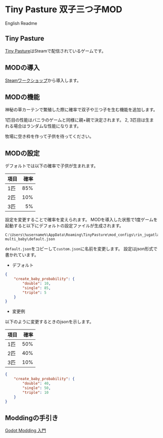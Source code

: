 # Tiny Pasture 双子三つ子MOD

English Readme

## Tiny Pasture

[Tiny Pasture](https://store.steampowered.com/app/3167550/_/)はSteamで配信されているゲームです。

## MODの導入

[Steamワークショップ](https://steamcommunity.com/sharedfiles/filedetails/?id=3485188531)から導入します。

## MODの機能

神秘の草カーテンで繁殖した際に確率で双子や三つ子を生む機能を追加します。

1匹目の性能はバニラのゲームと同様に親+親で決定されます。
2, 3匹目は生まれる場合はランダムな性能になります。

牧場に空き枠を作って子供を待ってください。

## MODの設定

デフォルトでは以下の確率で子供が生まれます。

| 項目 | 確率 |
| ---- | ---: |
| 1匹  |  85% |
| 2匹  |  10% |
| 3匹  |   5% |

設定を変更することで確率を変えられます。
MODを導入した状態で1度ゲームを起動すると以下にデフォルトの設定ファイルが生成されます。

```text
C:\Users\%username%\AppData\Roaming\TinyPasture\mod_configs\rin_jugatla-multi_baby\default.json
```

`default.json`をコピーして`custom.json`に名前を変更します。
設定はjson形式で書かれています。

- デフォルト

```json
{
    "create_baby_probability": {
        "double": 10,
        "single": 85,
        "triple": 5
    }
}
```

- 変更例

以下のように変更するときのjsonを示します。

| 項目 | 確率 |
| ---- | ---: |
| 1匹  |  50% |
| 2匹  |  40% |
| 3匹  |  10% |

```json
{
    "create_baby_probability": {
        "double": 40,
        "single": 50,
        "triple": 10
    }
}
```

## Moddingの手引き

[Godot Modding 入門](https://zenn.dev/rinjugatla/articles/92907e2c033c2f)
